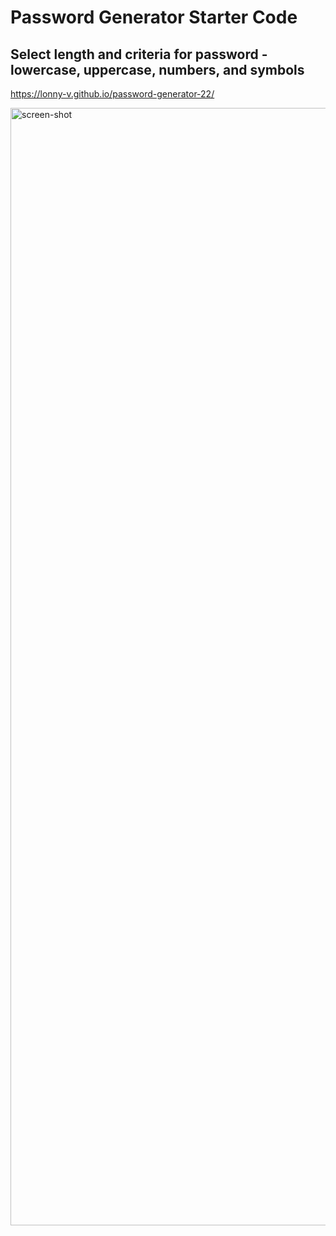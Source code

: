# Password Generator Starter Code

## Select length and criteria for password - lowercase, uppercase, numbers, and symbols

https://lonny-v.github.io/password-generator-22/


<img width="1788" alt="screen-shot" src="https://user-images.githubusercontent.com/86137077/152656588-a49c3e79-130d-4881-9668-64dcadbcb4ef.png">
